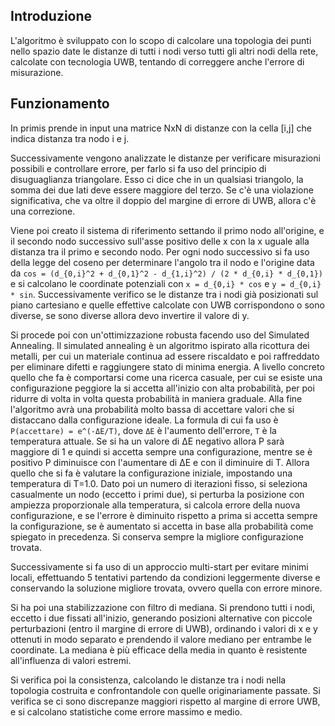 ## Introduzione
L'algoritmo è sviluppato con lo scopo di calcolare una topologia dei punti nello spazio date le distanze di tutti i nodi verso tutti gli altri nodi della rete, calcolate con tecnologia UWB, tentando di correggere anche l'errore di misurazione.

## Funzionamento
In primis prende in input una matrice NxN di distanze con la cella [i,j] che indica distanza tra nodo i e j.

Successivamente vengono analizzate le distanze per verificare misurazioni possibili e controllare errore, per farlo si fa uso del principio di disuguaglianza triangolare. Esso ci dice che in un qualsiasi triangolo, la somma dei due lati deve essere maggiore del terzo. Se c'è una violazione significativa, che va oltre il doppio del margine di errore di UWB, allora c'è una correzione.

Viene poi creato il sistema di riferimento settando il primo nodo all'origine, e il secondo nodo successivo sull'asse positivo delle x con la x uguale alla distanza tra il primo e secondo nodo.
Per ogni nodo successivo si fa uso della legge del coseno per determinare l'angolo tra il nodo e l'origine data da `cos = (d_{0,i}^2 + d_{0,1}^2 - d_{1,i}^2) / (2 * d_{0,i} * d_{0,1})` e si calcolano le coordinate potenziali con `x = d_{0,i} * cos` e `y = d_{0,i} * sin`. Successivamente verifico se le distanze tra i nodi già posizionati sul piano cartesiano e quelle effettive calcolate con UWB corrispondono o sono diverse, se sono diverse allora devo invertire il valore di y.

Si procede poi con un'ottimizzazione robusta facendo uso del Simulated Annealing. 
Il simulated annealing è un algoritmo ispirato alla ricottura dei metalli, per cui un materiale continua ad essere riscaldato e poi raffreddato per eliminare difetti e raggiungere stato di minima energia. A livello concreto quello che fa è comportarsi come una ricerca casuale, per cui se esiste una configurazione peggiore la si accetta all'inizio con alta probabilità, per poi ridurre di volta in volta questa probabilità in maniera graduale. Alla fine l'algoritmo avrà una probabilità molto bassa di accettare valori che si distaccano dalla configurazione ideale.
La formula di cui fa uso è `P(accettare) = e^(-ΔE/T)`, dove `ΔE` è l'aumento dell'errore, `T` è la temperatura attuale. Se si ha un valore di ΔE negativo allora P sarà maggiore di 1 e quindi si accetta sempre una configurazione, mentre se è positivo P diminuisce con l'aumentare di ΔE e con il diminuire di T.
Allora quello che si fa è valutare la configurazione iniziale, impostando una temperatura di T=1.0. Dato poi un numero di iterazioni fisso, si seleziona casualmente un nodo (eccetto i primi due), si perturba la posizione con ampiezza proporzionale alla temperatura, si calcola errore della nuova configurazione, e se l'errore è diminuito rispetto a prima si accetta sempre la configurazione, se è aumentato si accetta in base alla probabilità come spiegato in precedenza. Si conserva sempre la migliore configurazione trovata.

Successivamente si fa uso di un approccio multi-start per evitare minimi locali, effettuando 5 tentativi partendo da condizioni leggermente diverse e conservando la soluzione migliore trovata, ovvero quella con errore minore.

Si ha poi una stabilizzazione con filtro di mediana. Si prendono tutti i nodi, eccetto i due fissati all'inizio, generando posizioni alternative con piccole perturbazioni (entro il margine di errore di UWB), ordinando i valori di x e y ottenuti in modo separato e prendendo il valore mediano per entrambe le coordinate. La mediana è più efficace della media in quanto è resistente all'influenza di valori estremi.

Si verifica poi la consistenza, calcolando le distanze tra i nodi nella topologia costruita e confrontandole con quelle originariamente passate. Si verifica se ci sono discrepanze maggiori rispetto al margine di errore UWB, e si calcolano statistiche come errore massimo e medio.




